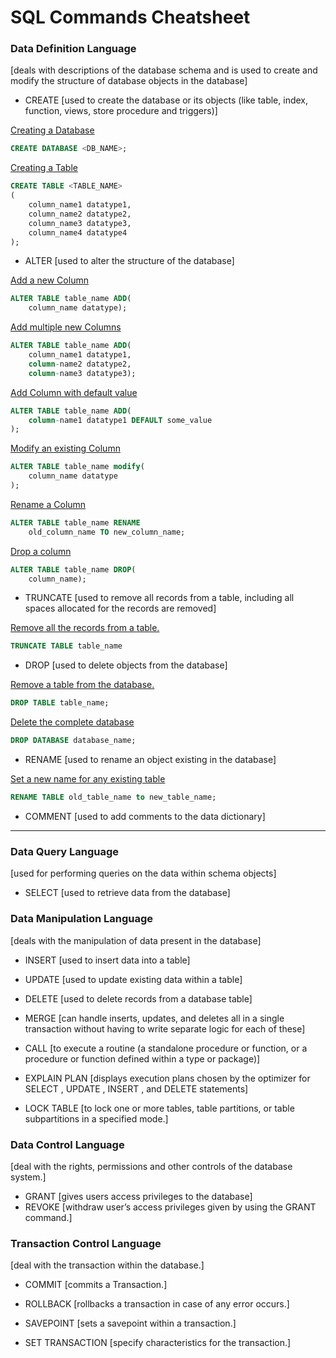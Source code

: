 # SQL Commands Cheatsheet


### Data Definition Language 
[deals with descriptions of the database schema and is used to create and modify the structure of database objects in the database]

* CREATE [used to create the database or its objects (like table, index, function, views, store procedure and triggers)]

[Creating a Database](#)
```sql 
CREATE DATABASE <DB_NAME>; 
```

[Creating a Table](#)
```sql
CREATE TABLE <TABLE_NAME>
(
    column_name1 datatype1,
    column_name2 datatype2,
    column_name3 datatype3,
    column_name4 datatype4
);
```


* ALTER [used to alter the structure of the database]

[Add a new Column](#)
```sql
ALTER TABLE table_name ADD(
    column_name datatype);
```
[Add multiple new Columns](#)
```sql
ALTER TABLE table_name ADD(
    column_name1 datatype1, 
    column-name2 datatype2, 
    column-name3 datatype3);
```
[Add Column with default value](#)
```sql
ALTER TABLE table_name ADD(
    column-name1 datatype1 DEFAULT some_value
);
```
[Modify an existing Column](#)
```sql
ALTER TABLE table_name modify(
    column_name datatype
);
```
[Rename a Column](#)
```sql
ALTER TABLE table_name RENAME 
    old_column_name TO new_column_name;
```
[Drop a column](#)
```sql
ALTER TABLE table_name DROP(
    column_name);
```


* TRUNCATE [used to remove all records from a table, including all spaces allocated for the records are removed]


[Remove all the records from a table.](#)
```sql
TRUNCATE TABLE table_name
```



* DROP [used to delete objects from the database]


[Remove a table from the database.](#)
```sql
DROP TABLE table_name;
```
[Delete the complete database](#)
```sql
DROP DATABASE database_name;
```



* RENAME [used to rename an object existing in the database]


[Set a new name for any existing table](#)
```sql
RENAME TABLE old_table_name to new_table_name;
```


* COMMENT [used to add comments to the data dictionary]


---

### Data Query Language 
[used for performing queries on the data within schema objects] 

* SELECT [used to retrieve data from the database]


### Data Manipulation Language
[deals with the manipulation of data present in the database]

* INSERT [used to insert data into a table]

* UPDATE [used to update existing data within a table]

* DELETE [used to delete records from a database table]

* MERGE [can handle inserts, updates, and deletes all in a single transaction without having to write separate logic for each of these]

* CALL [to execute a routine (a standalone procedure or function, or a procedure or function defined within a type or package)]

* EXPLAIN PLAN [displays execution plans chosen by the optimizer for SELECT , UPDATE , INSERT , and DELETE statements]

* LOCK TABLE [to lock one or more tables, table partitions, or table subpartitions in a specified mode.]


### Data Control Language
[deal with the rights, permissions and other controls of the database system.]


* GRANT [gives users access privileges to the database]
* REVOKE [withdraw user’s access privileges given by using the GRANT command.]


### Transaction Control Language
[deal with the transaction within the database.]

* COMMIT [commits a Transaction.]

* ROLLBACK [rollbacks a transaction in case of any error occurs.]

* SAVEPOINT [sets a savepoint within a transaction.]

* SET TRANSACTION [specify characteristics for the transaction.]
